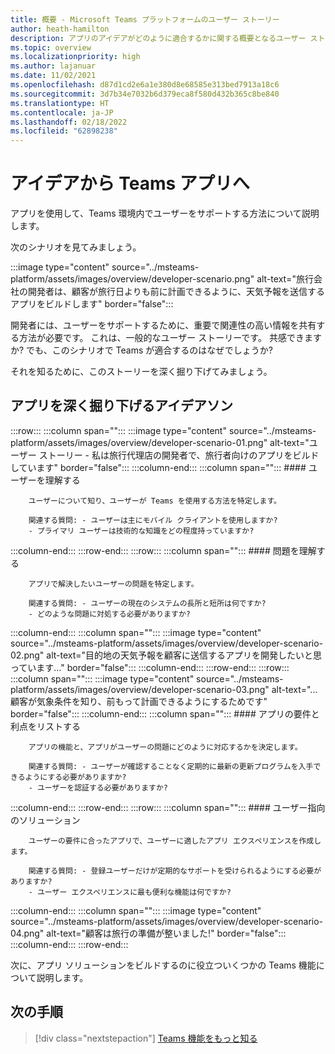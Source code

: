 ```yaml
---
title: 概要 - Microsoft Teams プラットフォームのユーザー ストーリー
author: heath-hamilton
description: アプリのアイデアがどのように適合するかに関する概要となるユーザー ストーリー
ms.topic: overview
ms.localizationpriority: high
ms.author: lajanuar
ms.date: 11/02/2021
ms.openlocfilehash: d87d1cd2e6a1e380d8e68585e313bed7913a18c6
ms.sourcegitcommit: 3d7b34e7032b6d379eca8f580d432b365c8be840
ms.translationtype: HT
ms.contentlocale: ja-JP
ms.lasthandoff: 02/18/2022
ms.locfileid: "62898238"
---
```

# <a name="from-ideas-to-teams-app"></a>アイデアから Teams アプリへ

アプリを使用して、Teams 環境内でユーザーをサポートする方法について説明します。

次のシナリオを見てみましょう。

:::image type="content" source="../msteams-platform/assets/images/overview/developer-scenario.png" alt-text="旅行会社の開発者は、顧客が旅行日よりも前に計画できるように、天気予報を送信するアプリをビルドします" border="false":::

開発者には、ユーザーをサポートするために、重要で関連性の高い情報を共有する方法が必要です。 これは、一般的なユーザー ストーリーです。 共感できますか? でも、このシナリオで Teams が適合するのはなぜでしょうか?

それを知るために、このストーリーを深く掘り下げてみましょう。

## <a name="delve-into-app-ideation"></a>アプリを深く掘り下げるアイデアソン

:::row:::
   :::column span="":::
      :::image type="content" source="../msteams-platform/assets/images/overview/developer-scenario-01.png" alt-text="ユーザー ストーリー - 私は旅行代理店の開発者で、旅行者向けのアプリをビルドしています" border="false":::
   :::column-end:::
   :::column span="":::
      #### <a name="understand-your-user"></a>ユーザーを理解する

        ユーザーについて知り、ユーザーが Teams を使用する方法を特定します。 
        
        関連する質問: - ユーザーは主にモバイル クライアントを使用しますか?
        - プライマリ ユーザーは技術的な知識をどの程度持っていますか?
   :::column-end:::
:::row-end:::
:::row:::
   :::column span="":::
      #### <a name="understand-the-problem"></a>問題を理解する

        アプリで解決したいユーザーの問題を特定します。 

        関連する質問: - ユーザーの現在のシステムの長所と短所は何ですか?
        - どのような問題に対処する必要がありますか?
   :::column-end:::
   :::column span="":::
       :::image type="content" source="../msteams-platform/assets/images/overview/developer-scenario-02.png" alt-text="目的地の天気予報を顧客に送信するアプリを開発したいと思っています..." border="false":::
   :::column-end:::
:::row-end:::
:::row:::
   :::column span="":::
      :::image type="content" source="../msteams-platform/assets/images/overview/developer-scenario-03.png" alt-text="...顧客が気象条件を知り、前もって計画できるようにするためです" border="false"::: 
   :::column-end:::
   :::column span="":::
      #### <a name="list-app-requirements-and-benefits"></a>アプリの要件と利点をリストする

        アプリの機能と、アプリがユーザーの問題にどのように対応するかを決定します。 

        関連する質問: - ユーザーが確認することなく定期的に最新の更新プログラムを入手できるようにする必要がありますか?
        - ユーザーを認証する必要がありますか?
   :::column-end:::
:::row-end:::
:::row:::
   :::column span="":::
      #### <a name="user-centric-solution"></a>ユーザー指向のソリューション

        ユーザーの要件に合ったアプリで、ユーザーに適したアプリ エクスペリエンスを作成します。 

        関連する質問: - 登録ユーザーだけが定期的なサポートを受けられるようにする必要がありますか?
        - ユーザー エクスペリエンスに最も便利な機能は何ですか?
   :::column-end:::
   :::column span="":::
       :::image type="content" source="../msteams-platform/assets/images/overview/developer-scenario-04.png" alt-text="顧客は旅行の準備が整いました!" border="false":::
   :::column-end:::
:::row-end:::

次に、アプリ ソリューションをビルドするのに役立ついくつかの Teams 機能について説明します。

## <a name="next-step"></a>次の手順

> [!div class="nextstepaction"]
> [Teams 機能をもっと知る](overview-explore.md)
